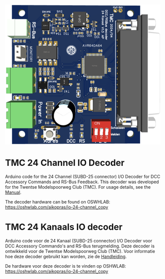 
![Figure](Documentation/Figuren/IO24-1.png)


# TMC 24 Channel IO Decoder
Arduino code for the 24 Channel (SUBD-25 connector) I/O Decoder for DCC Accessory Commands and RS-Bus Feedback. This decoder was developed for the  Twentse Modelspoorweg Club (TMC). For usage details, see the [Manual](Documentation/Manual_24_Channel_IO_decoder.pdf).

The decoder hardware can be found on OSWHLAB: https://oshwlab.com/aikopras/io-24-channel_copy

# TMC 24 Kanaals IO decoder
Arduino code voor de 24 Kanaal (SUBD-25 connector) I/O Decoder voor DCC Accessory Commando's and RS-Bus terugmelding. Deze decoder is ontwikkeld voor de Twentse Modelspoorweg Club (TMC). Voor informatie hoe deze decoder gebruikt kan worden, zie de [Handleiding](Documentation/Handleiding_TMC_24Kanaal_Decoder.pdf).

De hardware voor deze decoder is te vinden op OSHWLAB: https://oshwlab.com/aikopras/io-24-channel_copy
